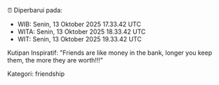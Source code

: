 ⏰ Diperbarui pada:
- WIB: Senin, 13 Oktober 2025 17.33.42 UTC
- WITA: Senin, 13 Oktober 2025 18.33.42 UTC
- WIT: Senin, 13 Oktober 2025 19.33.42 UTC

Kutipan Inspiratif:
"Friends are like money in the bank, longer you keep them, the more they are worth!!!"


Kategori: friendship

